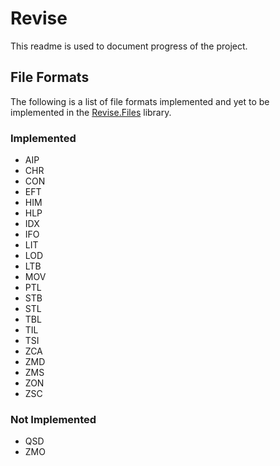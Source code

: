 Revise
======
This readme is used to document progress of the project.

File Formats
------------
The following is a list of file formats implemented and yet to be implemented in the [Revise.Files](https://github.com/xadet/Revise/tree/master/Revise.Files) library.
### Implemented

* AIP
* CHR
* CON
* EFT
* HIM
* HLP
* IDX
* IFO
* LIT
* LOD
* LTB
* MOV
* PTL
* STB
* STL
* TBL
* TIL
* TSI
* ZCA
* ZMD
* ZMS
* ZON
* ZSC

### Not Implemented

* QSD
* ZMO